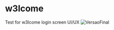 # w3lcome
Test for w3lcome login screen UI/UX
![VersaoFinal](https://user-images.githubusercontent.com/57158431/104828639-44cc5c80-584a-11eb-8d54-0f2bd947e4b2.jpeg)
